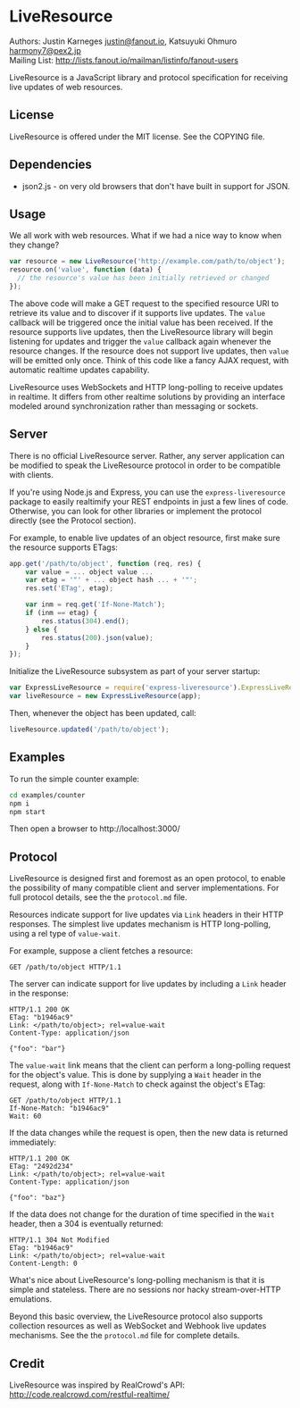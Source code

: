 LiveResource
============
Authors: Justin Karneges <justin@fanout.io>, Katsuyuki Ohmuro <harmony7@pex2.jp>  
Mailing List: http://lists.fanout.io/mailman/listinfo/fanout-users

LiveResource is a JavaScript library and protocol specification for receiving live updates of web resources.

License
-------

LiveResource is offered under the MIT license. See the COPYING file.

Dependencies
------------

  * json2.js - on very old browsers that don't have built in support for JSON.

Usage
-----

We all work with web resources. What if we had a nice way to know when they change?

```javascript
var resource = new LiveResource('http://example.com/path/to/object');
resource.on('value', function (data) {
  // the resource's value has been initially retrieved or changed
});
```

The above code will make a GET request to the specified resource URI to retrieve its value and to discover if it supports live updates. The `value` callback will be triggered once the initial value has been received. If the resource supports live updates, then the LiveResource library will begin listening for updates and trigger the `value` callback again whenever the resource changes. If the resource does not support live updates, then `value` will be emitted only once. Think of this code like a fancy AJAX request, with automatic realtime updates capability.

LiveResource uses WebSockets and HTTP long-polling to receive updates in realtime. It differs from other realtime solutions by providing an interface modeled around synchronization rather than messaging or sockets.

Server
------

There is no official LiveResource server. Rather, any server application can be modified to speak the LiveResource protocol in order to be compatible with clients.

If you're using Node.js and Express, you can use the `express-liveresource` package to easily realtimify your REST endpoints in just a few lines of code. Otherwise, you can look for other libraries or implement the protocol directly (see the Protocol section).

For example, to enable live updates of an object resource, first make sure the resource supports ETags:

```javascript
app.get('/path/to/object', function (req, res) {
    var value = ... object value ...
    var etag = '"' + ... object hash ... + '"';
    res.set('ETag', etag);

    var inm = req.get('If-None-Match');
    if (inm == etag) {
        res.status(304).end();
    } else {
        res.status(200).json(value);
    }
});
```

Initialize the LiveResource subsystem as part of your server startup:

```javascript
var ExpressLiveResource = require('express-liveresource').ExpressLiveResource;
var liveResource = new ExpressLiveResource(app);
```

Then, whenever the object has been updated, call:

```javascript
liveResource.updated('/path/to/object');
```

Examples
--------

To run the simple counter example:

```sh
cd examples/counter
npm i
npm start
```

Then open a browser to http://localhost:3000/

Protocol
--------

LiveResource is designed first and foremost as an open protocol, to enable the possibility of many compatible client and server implementations. For full protocol details, see the the `protocol.md` file.

Resources indicate support for live updates via `Link` headers in their HTTP responses. The simplest live updates mechanism is HTTP long-polling, using a rel type of `value-wait`.

For example, suppose a client fetches a resource:

```
GET /path/to/object HTTP/1.1
```

The server can indicate support for live updates by including a `Link` header in the response:

```
HTTP/1.1 200 OK
ETag: "b1946ac9"
Link: </path/to/object>; rel=value-wait
Content-Type: application/json

{"foo": "bar"}
```

The `value-wait` link means that the client can perform a long-polling request for the object's value. This is done by supplying a `Wait` header in the request, along with `If-None-Match` to check against the object's ETag:

```
GET /path/to/object HTTP/1.1
If-None-Match: "b1946ac9"
Wait: 60
```

If the data changes while the request is open, then the new data is returned immediately:

```
HTTP/1.1 200 OK
ETag: "2492d234"
Link: </path/to/object>; rel=value-wait
Content-Type: application/json

{"foo": "baz"}
```

If the data does not change for the duration of time specified in the `Wait` header, then a 304 is eventually returned:

```
HTTP/1.1 304 Not Modified
ETag: "b1946ac9"
Link: </path/to/object>; rel=value-wait
Content-Length: 0
```

What's nice about LiveResource's long-polling mechanism is that it is simple and stateless. There are no sessions nor hacky stream-over-HTTP emulations.

Beyond this basic overview, the LiveResource protocol also supports collection resources as well as WebSocket and Webhook live updates mechanisms. See the the `protocol.md` file for complete details.

Credit
------

LiveResource was inspired by RealCrowd's API: http://code.realcrowd.com/restful-realtime/
